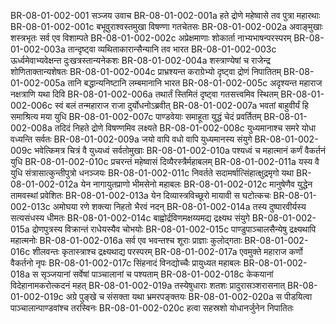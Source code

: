 BR-08-01-002-001  सञ्जय उवाच
BR-08-01-002-001a हते द्रोणे महेष्वासे तव पुत्रा महारथाः
BR-08-01-002-001c बभूवुराश्वस्तमुखा विषण्णा गतचेतसः
BR-08-01-002-002a अवाङ्मुखाः शस्त्रभृतः सर्व एव विशाम्पते
BR-08-01-002-002c अप्रेक्षमाणाः शोकार्ता नाभ्यभाषन्परस्परम्
BR-08-01-002-003a तान्दृष्ट्वा व्यथिताकारान्सैन्यानि तव भारत
BR-08-01-002-003c ऊर्ध्वमेवाभ्यवेक्षन्त दुःखत्रस्तान्यनेकशः
BR-08-01-002-004a शस्त्राण्येषां च राजेन्द्र शोणिताक्तान्यशेषतः
BR-08-01-002-004c प्राभ्रश्यन्त कराग्रेभ्यो दृष्ट्वा द्रोणं निपातितम्
BR-08-01-002-005a तानि बद्धान्यनिष्टानि लम्बमानानि भारत
BR-08-01-002-005c अदृश्यन्त महाराज नक्षत्राणि यथा दिवि
BR-08-01-002-006a तथार्तं स्तिमितं दृष्ट्वा गतसत्त्वमिव स्थितम्
BR-08-01-002-006c स्वं बलं तन्महाराज राजा दुर्योधनोऽब्रवीत्
BR-08-01-002-007a भवतां बाहुवीर्यं हि समाश्रित्य मया युधि
BR-08-01-002-007c पाण्डवेयाः समाहूता युद्धं चेदं प्रवर्तितम्
BR-08-01-002-008a तदिदं निहते द्रोणे विषण्णमिव लक्ष्यते
BR-08-01-002-008c युध्यमानाश्च समरे योधा वध्यन्ति सर्वतः
BR-08-01-002-009a जयो वापि वधो वापि युध्यमानस्य संयुगे
BR-08-01-002-009c भवेत्किमत्र चित्रं वै युध्यध्वं सर्वतोमुखाः
BR-08-01-002-010a पश्यध्वं च महात्मानं कर्णं वैकर्तनं युधि
BR-08-01-002-010c प्रचरन्तं महेष्वासं दिव्यैरस्त्रैर्महाबलम्
BR-08-01-002-011a यस्य वै युधि संत्रासात्कुन्तीपुत्रो धनञ्जयः
BR-08-01-002-011c निवर्तते सदामर्षात्सिंहात्क्षुद्रमृगो यथा
BR-08-01-002-012a येन नागायुतप्राणो भीमसेनो महाबलः
BR-08-01-002-012c मानुषेणैव युद्धेन तामवस्थां प्रवेशितः
BR-08-01-002-013a येन दिव्यास्त्रविच्छूरो मायावी स घटोत्कचः
BR-08-01-002-013c अमोघया रणे शक्त्या निहतो भैरवं नदन्
BR-08-01-002-014a तस्य दुष्पारवीर्यस्य सत्यसंधस्य धीमतः
BR-08-01-002-014c बाह्वोर्द्रविणमक्षय्यमद्य द्रक्ष्यथ संयुगे
BR-08-01-002-015a द्रोणपुत्रस्य विक्रान्तं राधेयस्यैव चोभयोः
BR-08-01-002-015c पाण्डुपाञ्चालसैन्येषु द्रक्ष्यथापि महात्मनोः
BR-08-01-002-016a सर्व एव भवन्तश्च शूराः प्राज्ञाः कुलोद्गताः
BR-08-01-002-016c शीलवन्तः कृतास्त्राश्च द्रक्ष्यथाद्य परस्परम्
BR-08-01-002-017a एवमुक्ते महाराज कर्णो वैकर्तनो नृपः
BR-08-01-002-017c सिंहनादं विनद्योच्चैः प्रायुध्यत महाबलः
BR-08-01-002-018a स सृञ्जयानां सर्वेषां पाञ्चालानां च पश्यताम्
BR-08-01-002-018c केकयानां विदेहानामकरोत्कदनं महत्
BR-08-01-002-019a तस्येषुधाराः शतशः प्रादुरासञ्शरासनात्
BR-08-01-002-019c अग्रे पुङ्खे च संसक्ता यथा भ्रमरपङ्क्तयः
BR-08-01-002-020a स पीडयित्वा पाञ्चालान्पाण्डवांश्च तरस्विनः
BR-08-01-002-020c हत्वा सहस्रशो योधानर्जुनेन निपातितः

